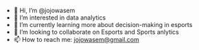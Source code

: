 - 👋 Hi, I’m @jojowasem
- 👀 I’m interested in data analytics
- 🌱 I’m currently learning more about decision-making in esports
- 💞️ I’m looking to collaborate on Esports and Sports anlytics
- 📫 How to reach me: jojowasem@gmail.com

<!---
jojowasem/jojowasem is a ✨ special ✨ repository because its `README.md` (this file) appears on your GitHub profile.
You can click the Preview link to take a look at your changes.
--->
